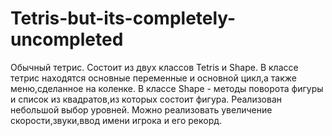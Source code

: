 # Tetris-but-its-completely-uncompleted
Обычный тетрис.
Состоит из двух классов Tetris и Shape.
В классе тетрис находятся основные переменные и основной цикл,а также меню,сделанное на коленке.
В классе Shape - методы поворота фигуры и список из квадратов,из которых состоит фигура.
Реализован небольшой выбор уровней.
Можно реализовать увеличение скорости,звуки,ввод имени игрока и его рекорд.
